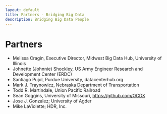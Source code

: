 ```yaml
---
layout: default
title: Partners - Bridging Big Data
description: Bridging Big Data People
---
```


# Partners

* Melissa Cragin, Executive Director, Midwest Big Data Hub, University of Illinois
* Johnette (Johnnie) Shockley, US Army Engineer Research and Development Center (ERDC)
* Santiago Pujol, Purdue University, datacenterhub.org
* Mark J. Traynowicz, Nebraska Department of Transportation
* Todd R. Martindale, Union Pacific Railroad
* Sean Goggins, University of Missouri, https://github.com/OCDX
* Jose J. Gonzalez; University of Agder
* Mike LaViolette; HDR, Inc.
